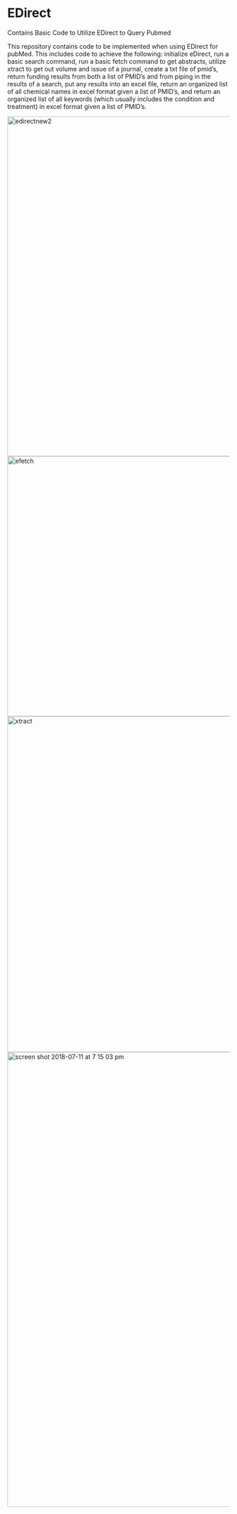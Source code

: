 # EDirect
Contains Basic Code to Utilize EDirect to Query Pubmed

This repository contains code to be implemented when using EDirect for pubMed.  This includes code to achieve the following: initialize eDirect, run a basic search command, run a basic fetch command to get abstracts, utilize xtract to get out volume and issue of a journal, create a txt file of pmid’s, return funding results from both a list of PMID’s and from piping in the results of a search, put any results into an excel file, return an organized list of all chemical names in excel format given a list of PMID’s,  and return an organized list of all keywords (which usually includes the condition and treatment) in excel format given a list of PMID’s.


<img width="768" alt="edirectnew2" src="https://user-images.githubusercontent.com/40306511/43179686-02a3b27c-8f89-11e8-8c13-5670013a6a48.png">

<img width="588" alt="efetch" src="https://user-images.githubusercontent.com/40306511/42773614-a8fd06da-88e2-11e8-9b58-2648c3e7174b.png">

<img width="759" alt="xtract" src="https://user-images.githubusercontent.com/40306511/42773692-e1df8680-88e2-11e8-83ed-c2ab3717b3ee.png">


<img width="1028" alt="screen shot 2018-07-11 at 7 15 03 pm" src="https://user-images.githubusercontent.com/40306511/42609053-7d9f7ce4-853f-11e8-9619-46811a1f4aa4.png">

